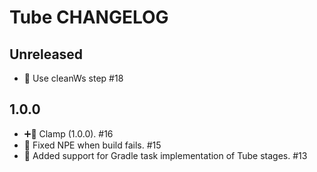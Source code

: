 # Tube CHANGELOG

## Unreleased

- 🧹 Use cleanWs step #18

## 1.0.0

- ➕🔌 Clamp (1.0.0). #16
- 🐛 Fixed NPE when build fails. #15
- 🐘 Added support for Gradle task implementation of Tube stages. #13
